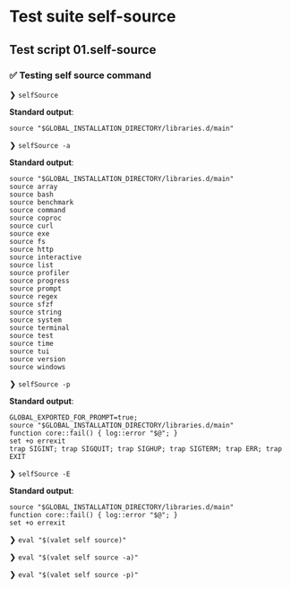# Test suite self-source

## Test script 01.self-source

### ✅ Testing self source command

❯ `selfSource`

**Standard output**:

```text
source "$GLOBAL_INSTALLATION_DIRECTORY/libraries.d/main"

```

❯ `selfSource -a`

**Standard output**:

```text
source "$GLOBAL_INSTALLATION_DIRECTORY/libraries.d/main"
source array
source bash
source benchmark
source command
source coproc
source curl
source exe
source fs
source http
source interactive
source list
source profiler
source progress
source prompt
source regex
source sfzf
source string
source system
source terminal
source test
source time
source tui
source version
source windows

```

❯ `selfSource -p`

**Standard output**:

```text
GLOBAL_EXPORTED_FOR_PROMPT=true;
source "$GLOBAL_INSTALLATION_DIRECTORY/libraries.d/main"
function core::fail() { log::error "$@"; }
set +o errexit
trap SIGINT; trap SIGQUIT; trap SIGHUP; trap SIGTERM; trap ERR; trap EXIT

```

❯ `selfSource -E`

**Standard output**:

```text
source "$GLOBAL_INSTALLATION_DIRECTORY/libraries.d/main"
function core::fail() { log::error "$@"; }
set +o errexit

```

❯ `eval "$(valet self source)"`

❯ `eval "$(valet self source -a)"`

❯ `eval "$(valet self source -p)"`

